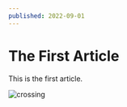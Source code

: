```yaml
---
published: 2022-09-01
---
```


# The First Article

This is the first article.

![crossing](crossing.jpg)
